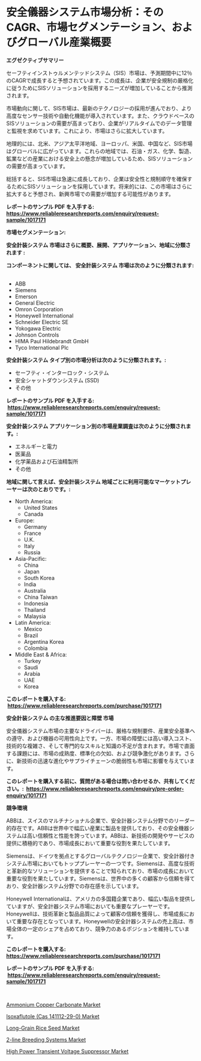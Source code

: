 <p><h1>安全儀器システム市場分析：そのCAGR、市場セグメンテーション、およびグローバル産業概要</h1></p><p><strong>エグゼクティブサマリー</strong></p>
<p><p>セーフティインストゥルメンテッドシステム（SIS）市場は、予測期間中に12％のCAGRで成長すると予想されています。この成長は、企業が安全規制の厳格化に従うためにSISソリューションを採用するニーズが増加していることから推測されます。</p><p>市場動向に関して、SIS市場は、最新のテクノロジーの採用が進んでおり、より高度なセンサー技術や自動化機能が導入されています。また、クラウドベースのSISソリューションの需要が高まっており、企業がリアルタイムでのデータ管理と監視を求めています。これにより、市場はさらに拡大しています。</p><p>地理的には、北米、アジア太平洋地域、ヨーロッパ、米国、中国など、SIS市場はグローバルに広がっています。これらの地域では、石油・ガス、化学、製造、鉱業などの産業における安全上の懸念が増加しているため、SISソリューションの需要が高まっています。</p><p>総括すると、SIS市場は急速に成長しており、企業は安全性と規制順守を確保するためにSISソリューションを採用しています。将来的には、この市場はさらに拡大すると予想され、新興市場での需要が増加する可能性があります。</p></p>
<p><strong>レポートのサンプル PDF を入手する: <a href="https://www.reliableresearchreports.com/enquiry/request-sample/1017171">https://www.reliableresearchreports.com/enquiry/request-sample/1017171</a></strong></p>
<p><strong>市場セグメンテーション:</strong></p>
<p><strong> 安全計装システム 市場はさらに概要、展開、アプリケーション、地域に分類されます :</strong></p>
<p><strong>コンポーネントに関しては、 安全計装システム 市場は次のように分類されます: &nbsp;</strong></p>
<p><ul><li>ABB</li><li>Siemens</li><li>Emerson</li><li>General Electric</li><li>Omron Corporation</li><li>Honeywell International</li><li>Schneider Electric SE</li><li>Yokogawa Electric</li><li>Johnson Controls</li><li>HIMA Paul Hildebrandt GmbH</li><li>Tyco International Plc</li></ul></p>
<p><strong> 安全計装システム タイプ別の市場分析は次のように分類されます。:</strong></p>
<p><ul><li>セーフティ・インターロック・システム</li><li>安全シャットダウンシステム (SSD)</li><li>その他</li></ul></p>
<p><strong>レポートのサンプル PDF を入手する: &nbsp;<a href="https://www.reliableresearchreports.com/enquiry/request-sample/1017171">https://www.reliableresearchreports.com/enquiry/request-sample/1017171</a></strong></p>
<p><strong> 安全計装システム アプリケーション別の市場産業調査は次のように分類されます。:</strong></p>
<p><ul><li>エネルギーと電力</li><li>医薬品</li><li>化学薬品および石油精製所</li><li>その他</li></ul></p>
<p><strong>地域に関して言えば、安全計装システム 地域ごとに利用可能なマーケットプレーヤーは次のとおりです。:</strong></p>
<p><ul>
    <li>
        North America:
        <ul>
            <li>United States</li>
            <li>Canada</li>
        </ul>
    </li>
    <li>
        Europe:
        <ul>
            <li>Germany</li>
            <li>France</li>
            <li>U.K.</li>
            <li>Italy</li>
            <li>Russia</li>
        </ul>
    </li>
    <li>
        Asia-Pacific:
        <ul>
            <li>China</li>
            <li>Japan</li>
            <li>South Korea</li>
            <li>India</li>
            <li>Australia</li>
            <li>China Taiwan</li>
            <li>Indonesia</li>
            <li>Thailand</li>
            <li>Malaysia</li>
        </ul>
    </li>
    <li>
        Latin America:
        <ul>
            <li>Mexico</li>
            <li>Brazil</li>
            <li>Argentina Korea</li>
            <li>Colombia</li>
        </ul>
    </li>
    <li>
        Middle East & Africa:
        <ul>
            <li>Turkey</li>
            <li>Saudi</li>
            <li>Arabia</li>
            <li>UAE</li>
            <li>Korea</li>
        </ul>
    </li>
    </ul></p>
<p><strong>このレポートを購入する: &nbsp;<a href="https://www.reliableresearchreports.com/purchase/1017171">https://www.reliableresearchreports.com/purchase/1017171</a></strong></p>
<p><strong>安全計装システム の主な推進要因と障壁 市場</strong></p>
<p><p>安全儀器システム市場の主要なドライバーは、厳格な規制要件、産業安全基準への遵守、および機器の可用性向上です。一方、市場の障壁には高い導入コスト、技術的な複雑さ、そして専門的なスキルと知識の不足が含まれます。市場で直面する課題には、市場の成熟度、標準化の欠如、および競争激化があります。さらに、新技術の迅速な進化やサプライチェーンの脆弱性も市場に影響を与えています。</p></p>
<p><strong>このレポートを購入する前に、質問がある場合は問い合わせるか、共有してください。:&nbsp; <a href="https://www.reliableresearchreports.com/enquiry/pre-order-enquiry/1017171">https://www.reliableresearchreports.com/enquiry/pre-order-enquiry/1017171</a></strong></p>
<p><strong>競争環境</strong></p>
<p><p>ABBは、スイスのマルチナショナル企業で、安全計器システム分野でのリーダー的存在です。ABBは世界中で幅広い産業に製品を提供しており、その安全機器システムは高い信頼性と性能を誇っています。ABBは、新技術の開発やサービスの提供に積極的であり、市場成長において重要な役割を果たしています。</p><p>Siemensは、ドイツを拠点とするグローバルテクノロジー企業で、安全計器付きシステム市場においてもトッププレーヤーの一つです。Siemensは、高度な技術と革新的なソリューションを提供することで知られており、市場の成長において重要な役割を果たしています。Siemensは、世界中の多くの顧客から信頼を得ており、安全計器システム分野での存在感を示しています。</p><p>Honeywell Internationalは、アメリカの多国籍企業であり、幅広い製品を提供していますが、安全計器システム市場においても重要なプレーヤーです。Honeywellは、技術革新と製品品質によって顧客の信頼を獲得し、市場成長において重要な存在となっています。Honeywellの安全計器システムの売上高は、市場全体の一定のシェアを占めており、競争力のあるポジションを維持しています。</p></p>
<p><strong>このレポートを購入する: &nbsp; <a href="https://www.reliableresearchreports.com/purchase/1017171">https://www.reliableresearchreports.com/purchase/1017171</a></strong></p>
<p><strong>レポートのサンプル PDF を入手する: &nbsp;<a href="https://www.reliableresearchreports.com/enquiry/request-sample/1017171">https://www.reliableresearchreports.com/enquiry/request-sample/1017171</a></strong><strong></strong></p>
<p>&nbsp;</p>
<p><p><a href="https://bubble-tree-ea4.notion.site/Ammonium-Copper-Carbonate-Market-Size-Share-Trends-Analysis-Report-By-Material-By-Type-By-End-u-93210c1940284afdbc2282ee97f01a0b">Ammonium Copper Carbonate Market</a></p><p><a href="https://thundering-castanet-c65.notion.site/Isoxaflutole-Cas-141112-29-0-Market-Size-Share-Trends-Analysis-Report-By-Material-By-Type-By--e1214cb3016348368b2cbc1115b34534">Isoxaflutole (Cas 141112-29-0) Market</a></p><p><a href="https://issuu.com/reportprime-2/docs/long-grain-rice-seed-market-size-2030.pptx">Long-Grain Rice Seed Market</a></p><p><a href="https://issuu.com/reportprime-2/docs/2-line-breeding-systems-market-size-2030.pptx">2-line Breeding Systems Market</a></p><p><a href="https://github.com/JameTravis/Market-Research-Report-List-4/blob/main/high-power-transient-voltage-suppressor-market.md">High Power Transient Voltage Suppressor Market</a></p></p>